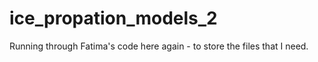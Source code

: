 # ice_propation_models_2
Running through Fatima's code here again - to store the files that I need.
